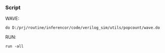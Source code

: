 ### Script

WAVE:

```
do D:/prj/routine/inferencor/code/verilog_sim/utils/popcount/wave.do
```

RUN:

```
run -all
```

